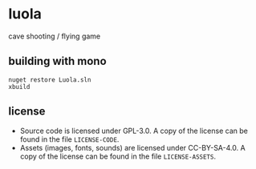 # luola

cave shooting / flying game

## building with mono

    nuget restore Luola.sln
    xbuild

## license

* Source code is licensed under GPL-3.0. A copy of the license can be found in the file `LICENSE-CODE`.
* Assets (images, fonts, sounds) are licensed under CC-BY-SA-4.0. A copy of the license can be found in the file `LICENSE-ASSETS`.
